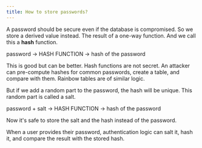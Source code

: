 ```yaml
---
title: How to store passwords?
---
```


A password should be secure even if the database is compromised. So we store a derived value instead. The result of a one-way function. And we call this a **hash** function. 

password -> HASH FUNCTION -> hash of the password

This is good but can be better. Hash functions are not secret. An attacker can pre-compute hashes for common passwords, create a table, and compare with them. Rainbow tables are of similar logic. 

But if we add a random part to the password, the hash will be unique. This random part is called a salt. 

password + salt -> HASH FUNCTION -> hash of the password

Now it's safe to store the salt and the hash instead of the password. 

When a user provides their password, authentication logic can salt it, hash it, and compare the result with the stored hash. 


